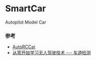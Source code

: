 # SmartCar
Autopilot Model Car


### 参考
- [AutoRCCar](https://github.com/hamuchiwa/AutoRCCar)
- [从零开始学习无人驾驶技术 --- 车道检测](https://zhuanlan.zhihu.com/p/25354571?group_id=820292423715545088)